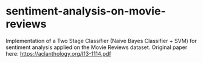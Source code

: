 # sentiment-analysis-on-movie-reviews
Implementation of a Two Stage Classifier (Naive Bayes Classifier + SVM) for sentiment analysis applied on the Movie Reviews dataset. Original paper here: https://aclanthology.org/I13-1114.pdf

